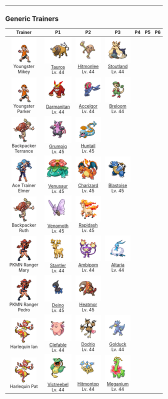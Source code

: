 ---

## Generic Trainers</h3>

| Trainer | P1 | P2 | P3 | P4 | P5 | P6 |
|:-------:|:--:|:--:|:--:|:--:|:--:|:--:|
| ![Youngster Mikey](../../assets/trainers/youngster.png)<br>Youngster Mikey | ![Tauros](../../assets/sprites/tauros/front.png)<br>[Tauros](../../pokemon/tauros.md/)<br>Lv. 44 | ![Hitmonlee](../../assets/sprites/hitmonlee/front.png)<br>[Hitmonlee](../../pokemon/hitmonlee.md/)<br>Lv. 44 | ![Stoutland](../../assets/sprites/stoutland/front.png)<br>[Stoutland](../../pokemon/stoutland.md/)<br>Lv. 44 |
| ![Youngster Parker](../../assets/trainers/youngster.png)<br>Youngster Parker | ![Darmanitan](../../assets/sprites/darmanitan-standard/front.png)<br>[Darmanitan](../../pokemon/darmanitan-standard.md/)<br>Lv. 44 | ![Accelgor](../../assets/sprites/accelgor/front.png)<br>[Accelgor](../../pokemon/accelgor.md/)<br>Lv. 44 | ![Breloom](../../assets/sprites/breloom/front.png)<br>[Breloom](../../pokemon/breloom.md/)<br>Lv. 44 |
| ![Backpacker Terrance](../../assets/trainers/backpacker.png)<br>Backpacker Terrance | ![Grumpig](../../assets/sprites/grumpig/front.png)<br>[Grumpig](../../pokemon/grumpig.md/)<br>Lv. 45 | ![Huntail](../../assets/sprites/huntail/front.png)<br>[Huntail](../../pokemon/huntail.md/)<br>Lv. 45 |
| ![Ace Trainer Elmer](../../assets/trainers/ace_trainer.png)<br>Ace Trainer Elmer | ![Venusaur](../../assets/sprites/venusaur/front.png)<br>[Venusaur](../../pokemon/venusaur.md/)<br>Lv. 45 | ![Charizard](../../assets/sprites/charizard/front.png)<br>[Charizard](../../pokemon/charizard.md/)<br>Lv. 45 | ![Blastoise](../../assets/sprites/blastoise/front.png)<br>[Blastoise](../../pokemon/blastoise.md/)<br>Lv. 45 |
| ![Backpacker Ruth](../../assets/trainers/backpacker.png)<br>Backpacker Ruth | ![Venomoth](../../assets/sprites/venomoth/front.png)<br>[Venomoth](../../pokemon/venomoth.md/)<br>Lv. 45 | ![Rapidash](../../assets/sprites/rapidash/front.png)<br>[Rapidash](../../pokemon/rapidash.md/)<br>Lv. 45 |
| ![PKMN Ranger Mary](../../assets/trainers/pkmn_ranger.png)<br>PKMN Ranger Mary | ![Stantler](../../assets/sprites/stantler/front.png)<br>[Stantler](../../pokemon/stantler.md/)<br>Lv. 44 | ![Ambipom](../../assets/sprites/ambipom/front.png)<br>[Ambipom](../../pokemon/ambipom.md/)<br>Lv. 44 | ![Altaria](../../assets/sprites/altaria/front.png)<br>[Altaria](../../pokemon/altaria.md/)<br>Lv. 44 |
| ![PKMN Ranger Pedro](../../assets/trainers/pkmn_ranger.png)<br>PKMN Ranger Pedro | ![Deino](../../assets/sprites/deino/front.png)<br>[Deino](../../pokemon/deino.md/)<br>Lv. 45 | ![Heatmor](../../assets/sprites/heatmor/front.png)<br>[Heatmor](../../pokemon/heatmor.md/)<br>Lv. 45 |
| ![Harlequin Ian](../../assets/trainers/harlequin.png)<br>Harlequin Ian | ![Clefable](../../assets/sprites/clefable/front.png)<br>[Clefable](../../pokemon/clefable.md/)<br>Lv. 44 | ![Dodrio](../../assets/sprites/dodrio/front.png)<br>[Dodrio](../../pokemon/dodrio.md/)<br>Lv. 44 | ![Golduck](../../assets/sprites/golduck/front.png)<br>[Golduck](../../pokemon/golduck.md/)<br>Lv. 44 |
| ![Harlequin Pat](../../assets/trainers/harlequin.png)<br>Harlequin Pat | ![Victreebel](../../assets/sprites/victreebel/front.png)<br>[Victreebel](../../pokemon/victreebel.md/)<br>Lv. 44 | ![Hitmontop](../../assets/sprites/hitmontop/front.png)<br>[Hitmontop](../../pokemon/hitmontop.md/)<br>Lv. 44 | ![Meganium](../../assets/sprites/meganium/front.png)<br>[Meganium](../../pokemon/meganium.md/)<br>Lv. 44 |

